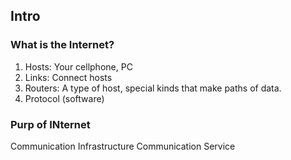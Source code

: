 ## Intro

### What is the Internet?
1. Hosts: Your cellphone, PC
2. Links: Connect hosts
3. Routers: A type of host, special kinds that make paths of data.
4. Protocol (software)

### Purp of INternet
Communication Infrastructure
Communication Service
<!--stackedit_data:
eyJoaXN0b3J5IjpbLTEyMjc4OTI0NjddfQ==
-->